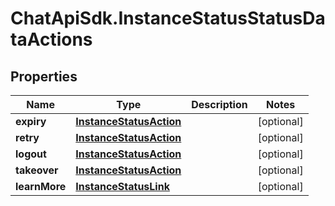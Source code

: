 # ChatApiSdk.InstanceStatusStatusDataActions

## Properties

Name | Type | Description | Notes
------------ | ------------- | ------------- | -------------
**expiry** | [**InstanceStatusAction**](InstanceStatusAction.md) |  | [optional] 
**retry** | [**InstanceStatusAction**](InstanceStatusAction.md) |  | [optional] 
**logout** | [**InstanceStatusAction**](InstanceStatusAction.md) |  | [optional] 
**takeover** | [**InstanceStatusAction**](InstanceStatusAction.md) |  | [optional] 
**learnMore** | [**InstanceStatusLink**](InstanceStatusLink.md) |  | [optional] 


